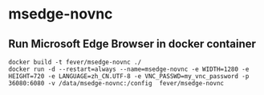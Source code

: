 # msedge-novnc
## Run Microsoft Edge Browser in docker container
```
docker build -t fever/msedge-novnc ./
docker run -d --restart=always --name=msedge-novnc -e WIDTH=1280 -e HEIGHT=720 -e LANGUAGE=zh_CN.UTF-8 -e VNC_PASSWD=my_vnc_password -p 36080:6080 -v /data/msedge-novnc:/config  fever/msedge-novnc
```
